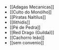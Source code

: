 - [[Adagas Mecanicas]]
- [[Culto do Monólho]]
- [[Piratas Naltilus]]
- [[Ilithidis]]
- [[Pé de Pedra]]
- [[Red Drago (Guilda)]]
- [[Cachorro leão]]
- [[sem convenio]]
